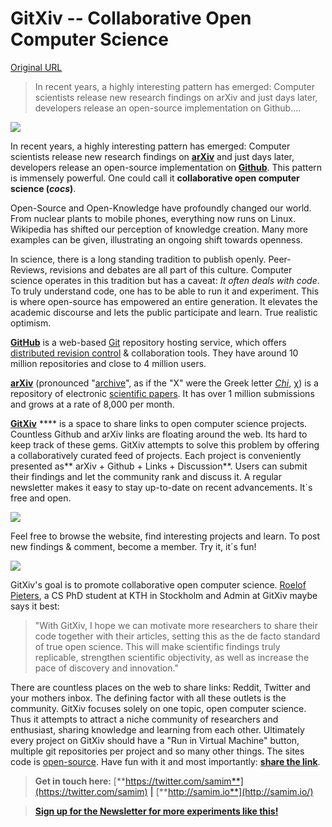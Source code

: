 # GitXiv -- Collaborative Open Computer Science

[Original URL](https://medium.com/@samim/gitxiv-collaborative-open-computer-science-e5fea734cd45)

> In recent years, a highly interesting pattern has emerged: Computer scientists release new research findings on arXiv and just days later, developers release an open-source implementation on Github....

![](https://medium2.global.ssl.fastly.net/max/600/1*VFsKNrmqDgFvtRZ9c6ZenQ.png)

In recent years, a highly interesting pattern has emerged: Computer scientists release new research findings on [**arXiv**](http://arxiv.org) and just days later, developers release an open-source implementation on [**Github**](http://github.com). This pattern is immensely powerful. One could call it **collaborative open computer science (_cocs_)**.

Open-Source and Open-Knowledge have profoundly changed our world. From nuclear plants to mobile phones, everything now runs on Linux. Wikipedia has shifted our perception of knowledge creation. Many more examples can be given, illustrating an ongoing shift towards openness.

In science, there is a long standing tradition to publish openly. Peer-Reviews, revisions and debates are all part of this culture. Computer science operates in this tradition but has a caveat: _It often deals with code_. To truly understand code, one has to be able to run it and experiment. This is where open-source has empowered an entire generation. It elevates the academic discourse and lets the public participate and learn. True realistic optimism.

[**GitHub**](https://github.com/) is a web-based [Git](https://en.wikipedia.org/wiki/Git_%28software%29 "Git (software)") repository hosting service, which offers [distributed revision control](https://en.wikipedia.org/wiki/Distributed_revision_control "Distributed revision control") & collaboration tools. They have around 10 million repositories and close to 4 million users.

[**arXiv**](http://arxiv.org/) (pronounced "[archive](https://en.wikipedia.org/wiki/Archive "Archive")", as if the "X" were the Greek letter [_Chi_](https://en.wikipedia.org/wiki/Chi_%28letter%29 "Chi (letter)"), χ) is a repository of electronic [scientific papers](https://en.wikipedia.org/wiki/Scientific_paper "Scientific paper"). It has over 1 million submissions and grows at a rate of 8,000 per month.

[**GitXiv**](http://gitxiv.com/) **** is a space to share links to open computer science projects. Countless Github and arXiv links are floating around the web. Its hard to keep track of these gems. GitXiv attempts to solve this problem by offering a collaboratively curated feed of projects. Each project is conveniently presented as** arXiv + Github + Links + Discussion**. Users can submit their findings and let the community rank and discuss it. A regular newsletter makes it easy to stay up-to-date on recent advancements. It´s free and open.

![](https://medium2.global.ssl.fastly.net/max/1200/1*PKq1gRhCyh2BqRTUZhlhRw.png)

Feel free to browse the website, find interesting projects and learn. To post new findings & comment, become a member. Try it, it´s fun!

![](https://medium2.global.ssl.fastly.net/max/1200/1*0157pJIJ5DNERDOc33cnMQ.png)

GitXiv's goal is to promote collaborative open computer science. [Roelof Pieters](https://twitter.com/graphific), a CS PhD student at KTH in Stockholm and Admin at GitXiv maybe says it best:

> "With GitXiv, I hope we can motivate more researchers to share their code together with their articles, setting this as the de facto standard of true open science. This will make scientific findings truly replicable, strengthen scientific objectivity, as well as increase the pace of discovery and innovation."

There are countless places on the web to share links: Reddit, Twitter and your mothers inbox. The defining factor with all these outlets is the community. GitXiv focuses solely on one topic, open computer science. Thus it attempts to attract a niche community of researchers and enthusiast, sharing knowledge and learning from each other. Ultimately every project on GitXiv should have a "Run in Virtual Machine" button, multiple git repositories per project and so many other things. The sites code is [open-source](https://github.com/samim23/GitXiv/). Have fun with it and most importantly: [**share the link**](http://gitxiv.com).

> **Get in touch here:** [**https://twitter.com/samim**](https://twitter.com/samim) **|** [**http://samim.io**](http://samim.io/)

> [**Sign up for the Newsletter for more experiments like this!**](https://tinyletter.com/samim)
